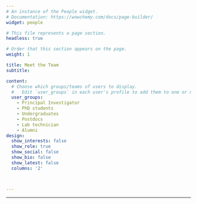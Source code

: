 ```yaml
---
# An instance of the People widget.
# Documentation: https://wowchemy.com/docs/page-builder/
widget: people

# This file represents a page section.
headless: true

# Order that this section appears on the page.
weight: 1

title: Meet the Team
subtitle:

content:
  # Choose which groups/teams of users to display.
  #   Edit `user_groups` in each user's profile to add them to one or more of these groups.
  user_groups:
    - Principal Investigator
    - PhD students
    - Undergraduates    
    - Postdocs
    - Lab technician
    - Alumni
design:
  show_interests: false
  show_role: true
  show_social: false
  show_bio: false
  show_latest: false
  columns: '2'



---
```


---
